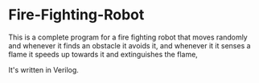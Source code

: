 # Fire-Fighting-Robot

This is a complete program for a fire fighting robot that moves randomly and whenever it finds an obstacle it avoids it,
and whenever it it senses a flame it speeds up towards it and extinguishes the flame,

It's written in Verilog.
